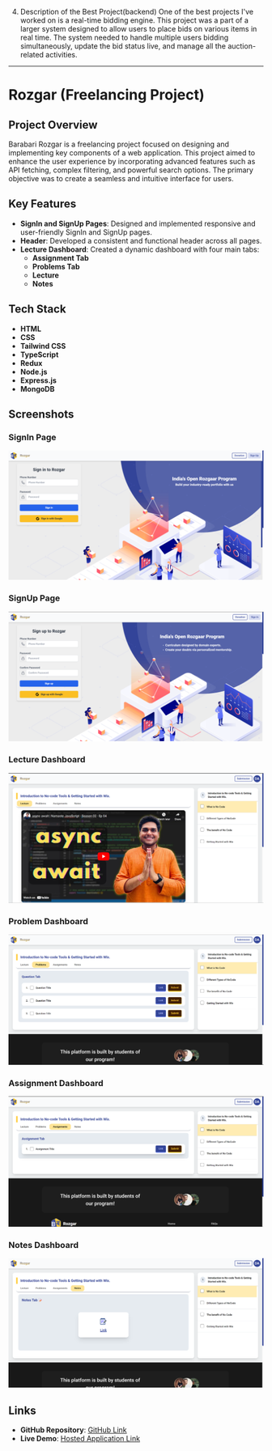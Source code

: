 4. Description of the Best Project(backend)
One of the best projects I've worked on is a real-time bidding engine. This project was a part of a larger system designed to allow users to place bids on various items in real time. The system needed to handle multiple users bidding simultaneously, update the bid status live, and manage all the auction-related activities.

---

# Rozgar (Freelancing Project)

## Project Overview

Barabari Rozgar is a freelancing project focused on designing and implementing key components of a web application. This project aimed to enhance the user experience by incorporating advanced features such as API fetching, complex filtering, and powerful search options. The primary objective was to create a seamless and intuitive interface for users.

## Key Features

- **SignIn and SignUp Pages**: Designed and implemented responsive and user-friendly SignIn and SignUp pages.
- **Header**: Developed a consistent and functional header across all pages.
- **Lecture Dashboard**: Created a dynamic dashboard with four main tabs:
  - **Assignment Tab**
  - **Problems Tab**
  - **Lecture**
  - **Notes**

## Tech Stack

- **HTML**
- **CSS**
- **Tailwind CSS**
- **TypeScript**
- **Redux**
- **Node.js**
- **Express.js**
- **MongoDB**

## Screenshots

### SignIn Page
![SignIn Page](./signIn.png)

### SignUp Page
![SignUp Page](./signUp.png)

### Lecture Dashboard
![Lecture Dashboard](./lecture.png)

### Problem Dashboard
![Problem Dashboard](./problems.png)

### Assignment Dashboard
![Assignment Dashboard](./assignments.png)

### Notes Dashboard
![Notes Dashboard](./notes.png)


## Links

- **GitHub Repository**: [GitHub Link](https://github.com/Barabari-Project/Rozgar-Dashboard-Frontend)
- **Live Demo**: [Hosted Application Link](https://rozgar-dashboard-frontend.onrender.com/)